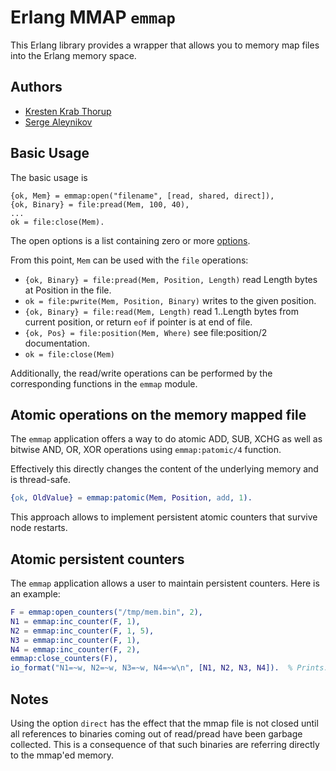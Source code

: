 # Erlang MMAP `emmap`

This Erlang library provides a wrapper that allows you to memory map files into the Erlang memory space.  

## Authors

* [Kresten Krab Thorup](https://github.com/krestenkrab/emmap)
* [Serge Aleynikov](https://github.com/saleyn/emmap)

## Basic Usage

The basic usage is

    {ok, Mem} = emmap:open("filename", [read, shared, direct]),
    {ok, Binary} = file:pread(Mem, 100, 40),
    ...
    ok = file:close(Mem).

The open options is a list containing zero or more [options](https://github.com/saleyn/emmap/blob/master/doc/emmap.md#open_option).

From this point, `Mem` can be used with the `file` operations:

- `{ok, Binary} = file:pread(Mem, Position, Length)` read Length bytes at Position in the file.
- `ok = file:pwrite(Mem, Position, Binary)` writes to the given position. 
- `{ok, Binary} = file:read(Mem, Length)` read 1..Length bytes from current position, or return `eof` if pointer is at end of file.
- `{ok, Pos} = file:position(Mem, Where)` see file:position/2 documentation.
- `ok = file:close(Mem)`

Additionally, the read/write operations can be performed by the corresponding functions in the `emmap` module.

## Atomic operations on the memory mapped file

The `emmap` application offers a way to do atomic ADD, SUB, XCHG as well as bitwise AND, OR, XOR operations using `emmap:patomic/4` function.

Effectively this directly changes the content of the underlying memory and is thread-safe.

```erlang
{ok, OldValue} = emmap:patomic(Mem, Position, add, 1).
```
This approach allows to implement persistent atomic counters that survive node restarts.

## Atomic persistent counters

The `emmap` application allows a user to maintain persistent counters.  Here is an example:

```erlang
F = emmap:open_counters("/tmp/mem.bin", 2),
N1 = emmap:inc_counter(F, 1),
N2 = emmap:inc_counter(F, 1, 5),
N3 = emmap:inc_counter(F, 1),
N4 = emmap:inc_counter(F, 2),
emmap:close_counters(F),
io_format("N1=~w, N2=~w, N3=~w, N4=~w\n", [N1, N2, N3, N4]).  % Prints: N1=0, N2=1, N3=6, N4=0
```

## Notes

Using the option `direct` has the effect that the mmap file is not closed until all references to binaries coming out of read/pread have been garbage collected.  This is a consequence of that such binaries are referring directly to the mmap'ed memory.  

